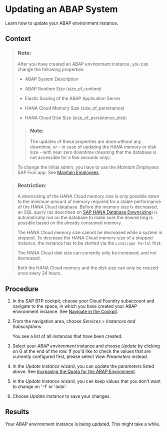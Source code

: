 <!-- loio7890ffa8a7274ac1852b37ede5b773d1 -->

<link rel="stylesheet" type="text/css" href="../css/sap-icons.css"/>

# Updating an ABAP System

Learn how to update your ABAP environment instance.



## Context

> ### Note:  
> After you have created an ABAP environment instance, you can change the following properties:
> 
> -   ABAP System Description
> 
> -   ABAP Runtime Size \(size\_of\_runtime\)
> 
> -   Elastic Scaling of the ABAP Application Server
> 
> -   HANA Cloud Memory Size \(size\_of\_persistence\)
> 
> -   HANA Cloud Disk Size \(size\_of\_persistence\_disk\)
> 
> 
> > ### Note:  
> > The updates of these properties are done without any downtime, or - in case of updating the HANA memory or disk size - with near zero downtime \(meaning that the database is not accessible for a few seconds only\).
> 
> To change the initial admin, you have to use the *Maintain Employees* SAP Fiori app. See [Maintain Employees](../50-administration-and-ops/maintain-employees-e882b0f.md).

> ### Restriction:  
> A downsizing of the HANA Cloud memory size is only possible down to the minimum amount of memory required for a stable performance of the HANA Cloud database. Before the memory size is decreased, an SQL query \(as described on [SAP HANA Database Downsizing](https://help.sap.com/docs/hana-cloud/sap-hana-cloud-administration-guide/sap-hana-database-downsizing)\) is automatically run on the database to make sure the downsizing is possible based on the already consumed memory.
> 
> The HANA Cloud memory size cannot be decreased while a system is stopped. To decrease the HANA Cloud memory size of a stopped instance, the instance has to be started via the `Landscape Portal` first.
> 
> The HANA Cloud disk size can currently only be increased, and not decreased.
> 
> Both the HANA Cloud memory and the disk size can only be resized once every 24 hours.



## Procedure

1.  In the SAP BTP cockpit, choose your Cloud Foundry subaccount and navigate to the space, in which you have created your ABAP environment instance. See [Navigate in the Cockpit](https://help.sap.com/products/BTP/65de2977205c403bbc107264b8eccf4b/0874895f1f78459f9517da55a11ffebd.html).

2.  From the navigation area, choose *Services* \> *Instances and Subscriptions*.

    You see a list of all instances that have been created.

3.  Select your *ABAP environment* instance and choose *Update* by clicking on <span class="SAP-icons-V5"></span> at the end of the row. If you'd like to check the values that are currently configured first, please select *View Parameters* instead.

4.  In the *Update Instance* wizard, you can update the parameters listed above. See [Increasing the Quota for the ABAP Environment](increasing-the-quota-for-the-abap-environment-c40cb18.md).

5.  In the *Update Instance* wizard, you can keep values that you don't want to change on '-1' or 'auto'.

6.  Choose *Update Instance* to save your changes.




<a name="loio7890ffa8a7274ac1852b37ede5b773d1__result_zgb_jqd_q4b"/>

## Results

Your ABAP environment instance is being updated. This might take a while.

